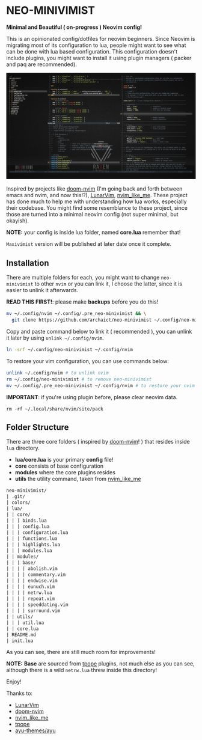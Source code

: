 # NEO-MINIVIMIST

**Minimal and Beautiful ( on-progress ) Neovim config!**

This is an opinionated config/dotfiles for neovim beginners. Since Neovim is
migrating most of its configuration to lua, people might want to see what can
be done with lua based configuration. This configuration doesn't include
plugins, you might want to install it using plugin managers ( packer and paq
are recommended).

![](./assets/neo-minivimist.png)

Inspired by projects like [doom-nvim](https://github.com/NTBBloodbath/doom-nvim)
(I'm going back and forth between emacs and nvim, and now this!?),
[LunarVim](https://github.com/ChristianChiarulli/LunarVim),
[nvim_like_me]( https://github.com/christopher-besch/nvim_like_me ). These
project has done much to help me with understanding how lua works, especially
their codebase. You might find some resemblance to these project, since those are
turned into a minimal neovim config (not super minimal, but okayish).

**NOTE:** your config is inside lua folder, named **core.lua** remember that!

`Maxivimist` version will be published at later date once it complete.

## Installation

There are multiple folders for each, you might want to change
`neo-minivimist` to other `nvim` or you can link it, I choose the latter, since
it is easier to unlink it afterwards.

**READ THIS FIRST!**: please make **backups** before you do this!

``` bash
mv ~/.config/nvim ~/.config/.pre_neo-minivimist && \
  git clone https://github.com/archaict/neo-minivimist ~/.config/neo-minivimist
```

Copy and paste command below to link it ( recommended ), you can unlink it
later by using `unlink ~/.config/nvim`.
``` bash
ln -srf ~/.config/neo-minivimist ~/.config/nvim
```

To restore your vim configuration, you can use commands below:
``` bash
unlink ~/.config/nvim # to unlink nvim
rm ~/.config/neo-minivimist # to remove neo-minivimist
mv ~/.config/.pre_neo-minivimist ~/.config/nvim # to restore your nvim
```

**IMPORTANT**: if you're using plugin before, please clear neovim data.
```
rm -rf ~/.local/share/nvim/site/pack
```

## Folder Structure

There are three core folders ( inspired by
[doom-nvim](https://github.com/NTBBloodbath/doom-nvim)! )
that resides inside `lua` directory.

- **lua/core.lua** is your primary **config** file!
- **core** consists of base configuration
- **modules** where the core plugins resides
- **utils** the utility command, taken from
[nvim_like_me]( https://github.com/christopher-besch/nvim_like_me )

```
neo-minivimist/
| .git/
| colors/
| lua/
| | core/
| | | binds.lua
| | | config.lua
| | | configuration.lua
| | | functions.lua
| | | highlights.lua
| | | modules.lua
| | modules/
| | | base/
| | | | abolish.vim
| | | | commentary.vim
| | | | endwise.vim
| | | | eunuch.vim
| | | | netrw.lua
| | | | repeat.vim
| | | | speeddating.vim
| | | | surround.vim
| | utils/
| | | util.lua
| | core.lua
| README.md
| init.lua
```
As you can see, there are still much room for improvements!

**NOTE:** **Base** are sourced from [tpope](https://github.com/tpope) plugins,
not much else as you can see, although there is a wild `netrw.lua` threw
inside this directory!

Enjoy!

Thanks to:
- [LunarVim](https://github.com/ChristianChiarulli/LunarVim)
- [doom-nvim](https://github.com/NTBBloodbath/doom-nvim)
- [nvim_like_me]( https://github.com/christopher-besch/nvim_like_me )
- [tpope](https://github.com/tpope)
- [ayu-themes/ayu](https://github.com/ayu-theme/ayu-vim)
